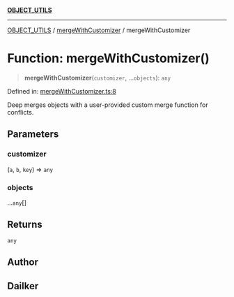 [**OBJECT_UTILS**](../../README.md)

***

[OBJECT_UTILS](../../README.md) / [mergeWithCustomizer](../README.md) / mergeWithCustomizer

# Function: mergeWithCustomizer()

> **mergeWithCustomizer**(`customizer`, ...`objects`): `any`

Defined in: [mergeWithCustomizer.ts:8](https://github.com/dailker/everyutil/blob/88c583cdd8386be54599315f93f88880d20b94f3/src/object/mergeWithCustomizer.ts#L8)

Deep merges objects with a user-provided custom merge function for conflicts.

## Parameters

### customizer

(`a`, `b`, `key`) => `any`

### objects

...`any`[]

## Returns

`any`

## Author

## Dailker
